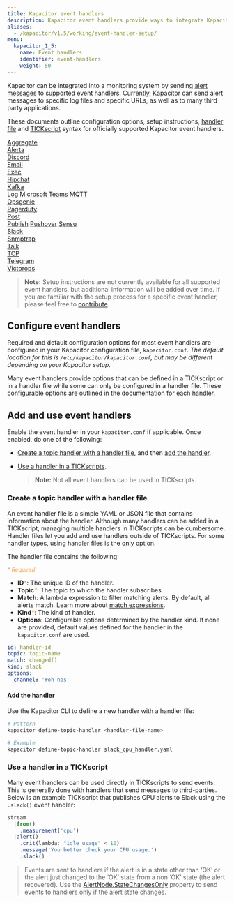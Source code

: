 ```yaml
---
title: Kapacitor event handlers
description: Kapacitor event handlers provide ways to integrate Kapacitor alert messages with logging, specific URLs, and many third-party applications.
aliases:
  - /kapacitor/v1.5/working/event-handler-setup/
menu:
  kapacitor_1_5:
    name: Event handlers
    identifier: event-handlers
    weight: 50
---
```


Kapacitor can be integrated into a monitoring system by sending
[alert messages](/kapacitor/v1.5/nodes/alert_node/#message) to supported event
handlers. Currently, Kapacitor can send alert messages to specific log files and
specific URLs, as well as to many third party applications.

These documents outline configuration options, setup instructions,
[handler file](#handler-file) and [TICKscript](/kapacitor/v1.5/tick/introduction/)
syntax for officially supported Kapacitor event handlers.

[Aggregate](/kapacitor/v1.5/event_handlers/aggregate/)  
[Alerta](/kapacitor/v1.5/event_handlers/alerta/)  
[Discord](/kapacitor/v1.5/event_handlers/discord/)  
[Email](/kapacitor/v1.5/event_handlers/email/)  
[Exec](/kapacitor/v1.5/event_handlers/exec/)  
[Hipchat](/kapacitor/v1.5/event_handlers/hipchat/)  
[Kafka](/kapacitor/v1.5/event_handlers/kafka/)  
[Log](/kapacitor/v1.5/event_handlers/log/)
[Microsoft Teams](/kapacitor/v1.5/event_handlers/microsoftteams/)
[MQTT](/kapacitor/v1.5/event_handlers/mqtt/)  
[Opsgenie](/kapacitor/v1.5/event_handlers/opsgenie/)  
[Pagerduty](/kapacitor/v1.5/event_handlers/pagerduty/)  
[Post](/kapacitor/v1.5/event_handlers/post/)  
[Publish](/kapacitor/v1.5/event_handlers/publish/)
[Pushover](/kapacitor/v1.5/event_handlers/pushover/)
[Sensu](/kapacitor/v1.5/event_handlers/sensu/)  
[Slack](/kapacitor/v1.5/event_handlers/slack/)  
[Snmptrap](/kapacitor/v1.5/event_handlers/snmptrap/)  
[Talk](/kapacitor/v1.5/event_handlers/talk/)  
[TCP](/kapacitor/v1.5/event_handlers/tcp/)  
[Telegram](/kapacitor/v1.5/event_handlers/telegram/)  
[Victorops](/kapacitor/v1.5/event_handlers/victorops/)  

> **Note:** Setup instructions are not currently available for all supported
> event handlers, but additional information will be added over time. If
> you are familiar with the setup process for a specific event handler, please
> feel free to [contribute](https://github.com/influxdata/docs.influxdata.com/blob/master/CONTRIBUTING.md).

## Configure event handlers

Required and default configuration options for most event handlers are
configured in your Kapacitor configuration file, `kapacitor.conf`.
_The default location for this is `/etc/kapacitor/kapacitor.conf`, but may be
different depending on your Kapacitor setup._

Many event handlers provide options that can be defined in a TICKscript or in a
handler file while some can only be configured in a handler file.
These configurable options are outlined in the documentation for each handler.

## Add and use event handlers

Enable the event handler in your `kapacitor.conf` if applicable. Once
enabled, do one of the following:

- [Create a topic handler with a handler file](#create-a-topic-handler-with-a-handler-file), and then [add the handler](#add-the-handler).
- [Use a handler in a TICKscripts](#use-a-handler-in-a-tickscripts).

    > **Note:** Not all event handlers can be used in TICKscripts.

### Create a topic handler with a handler file

An event handler file is a simple YAML or JSON file that contains information
about the handler.
Although many handlers can be added in a TICKscript, managing multiple handlers in TICKscripts can be cumbersome.
Handler files let you add and use handlers outside of TICKscripts.
For some handler types, using handler files is the only option.

The handler file contains the following:

<span style="color: #ff9e46; font-style: italic; font-size: .8rem;">* Required</span>

- **ID**<span style="color: #ff9e46; font-style: italic;">\*</span>: The unique ID
  of the handler.
- **Topic**<span style="color: #ff9e46; font-style: italic;">\*</span>: The topic
  to which the handler subscribes.
- **Match**: A lambda expression to filter matching alerts. By default, all alerts
  match. Learn more about [match expressions](/kapacitor/v1.5/working/alerts/#match-expressions).
- **Kind**<span style="color: #ff9e46; font-style: italic;">\*</span>: The kind of
  handler.
- **Options**: Configurable options determined by the handler kind. If none are
  provided, default values defined for the handler in the `kapacitor.conf` are used.

```yaml
id: handler-id
topic: topic-name
match: changed()
kind: slack
options:
  channel: '#oh-nos'
```

#### Add the handler

Use the Kapacitor CLI to define a new handler with a handler file:

```bash
# Pattern
kapacitor define-topic-handler <handler-file-name>

# Example
kapacitor define-topic-handler slack_cpu_handler.yaml
```

### Use a handler in a TICKscript

Many event handlers can be used directly in TICKscripts to send events.
This is generally done with handlers that send messages to third-parties. Below
is an example TICKscript that publishes CPU alerts to Slack using the `.slack()`
event handler:

```js
stream
  |from()
    .measurement('cpu')
  |alert()
    .crit(lambda: "idle_usage" < 10)
    .message('You better check your CPU usage.')
    .slack()
```

> Events are sent to handlers if the alert is in a state other than ‘OK’ or the
alert just changed to the ‘OK’ state from a non ‘OK’ state (the alert
recovered). Use the [AlertNode.StateChangesOnly](/kapacitor/v1.5/nodes/alert_node/#statechangesonly) property to send events to handlers only if the alert state changes.
